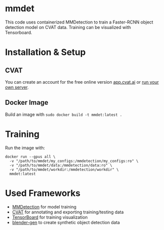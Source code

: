 # mmdet
This code uses containerized MMDetection to train a Faster-RCNN object detection model on CVAT data. Training can be visualized with Tensorboard.

# Installation & Setup
## CVAT
You can create an account for the free online version [app.cvat.ai](https://app.cvat.ai/) or [run your own server](https://opencv.github.io/cvat/docs/administration/basics/installation/).



## Docker Image
Build an image with `sudo docker build -t mmdet:latest .`

# Training
Run the image with:
```
docker run --gpus all \
  -v "/path/to/mmdet/my_configs:/mmdetection/my_configs:ro" \
  -v "/path/to/mmdet/data:/mmdetection/data:ro" \
  -v "/path/to/mmdet/workdir:/mmdetection/workdir" \
  mmdet:latest
```


# Used Frameworks
- [MMDetection](https://github.com/open-mmlab/mmdetection) for model training
- [CVAT](https://github.com/opencv/cvat) for annotating and exporting training/testing data
- [TensorBoard](https://www.tensorflow.org/tensorboard) for training visualization
- [blender-gen](https://github.com/ignc-research/blender-gen) to create synthetic object detection data
